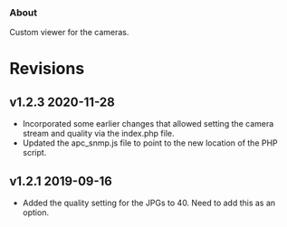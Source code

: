 ### About
Custom viewer for the cameras.

# Revisions
## v1.2.3 2020-11-28 
* Incorporated some earlier changes that allowed setting the camera stream and quality via the index.php file.
* Updated the apc_snmp.js file to point to the new location of the PHP script.

## v1.2.1 2019-09-16
* Added the quality setting for the JPGs to 40. Need to add this as an option.